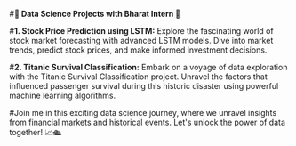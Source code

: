 #**🚀 Data Science Projects with Bharat Intern 🚀**

#**1. Stock Price Prediction using LSTM:** Explore the fascinating world of stock market forecasting with advanced LSTM models. Dive into market trends, predict stock prices, and make informed investment decisions.

#**2. Titanic Survival Classification:** Embark on a voyage of data exploration with the Titanic Survival Classification project. Unravel the factors that influenced passenger survival during this historic disaster using powerful machine learning algorithms.

#Join me in this exciting data science journey, where we unravel insights from financial markets and historical events. Let's unlock the power of data together! 📈🛳️ 
